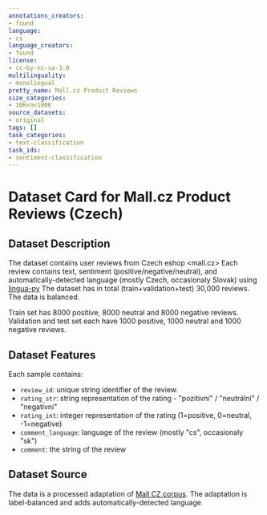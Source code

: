 ```yaml
---
annotations_creators:
- found
language:
- cs
language_creators:
- found
license:
- cc-by-nc-sa-3.0
multilinguality:
- monolingual
pretty_name: Mall.cz Product Reviews
size_categories:
- 10K<n<100K
source_datasets:
- original
tags: []
task_categories:
- text-classification
task_ids:
- sentiment-classification
---
```



# Dataset Card for Mall.cz Product Reviews (Czech)


## Dataset Description

The dataset contains user reviews from Czech eshop <mall.cz>
Each review contains text, sentiment (positive/negative/neutral), and automatically-detected language (mostly Czech, occasionaly Slovak) using [lingua-py](https://github.com/pemistahl/lingua-py)
The dataset has in total (train+validation+test) 30,000 reviews. The data is balanced.

Train set has 8000 positive, 8000 neutral and 8000 negative reviews.
Validation and test set each have 1000 positive, 1000 neutral and 1000 negative reviews.


## Dataset Features

Each sample contains:
- `review_id`: unique string identifier of the review.
- `rating_str`: string representation of the rating - "pozitivní" / "neutrální" / "negativní"
- `rating_int`: integer representation of the rating (1=positive, 0=neutral, -1=negative)
- `comment_language`: language of the review (mostly "cs", occasionaly "sk")
- `comment`: the string of the review


## Dataset Source

The data is a processed adaptation of [Mall CZ corpus](https://liks.fav.zcu.cz/sentiment/).
The adaptation is label-balanced and adds automatically-detected language
